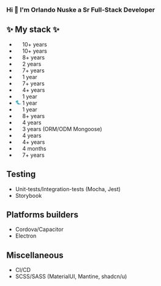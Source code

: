 ### Hi 👋 I'm Orlando Nuske a Sr Full-Stack Developer

✨ My stack ✨
---
- <img src="https://cdn.jsdelivr.net/gh/devicons/devicon/icons/html5/html5-original.svg" width="14" height="14" style="max-width: 100%;"> 10+ years
- <img src="https://cdn.jsdelivr.net/gh/devicons/devicon/icons/css3/css3-original.svg" width="14" height="14" style="max-width: 100%;"> 10+ years
- <img src="https://cdn.jsdelivr.net/gh/devicons/devicon/icons/javascript/javascript-original.svg" width="14" height="14" style="max-width: 100%;"> 8+ years
- <img src="https://cdn.jsdelivr.net/gh/devicons/devicon/icons/typescript/typescript-original.svg" width="14" height="14" style="max-width: 100%;"> 2 years
- <img src="https://cdn.jsdelivr.net/gh/devicons/devicon/icons/react/react-original.svg" width="14" height="14" style="max-width: 100%;"> 7+ years
- <img src="https://raw.githubusercontent.com/neuronas/neuronas/main/svg/nextjs-original.svg" width="14" height="14" style="max-width: 100%; background-color: #fff"> 1 year
- <img src="https://cdn.jsdelivr.net/gh/devicons/devicon/icons/nodejs/nodejs-original.svg" width="14" height="14" style="max-width: 100%;"> 7+ years
- <img src="https://raw.githubusercontent.com/neuronas/neuronas/main/svg/express-original.svg" width="14" height="14" style="max-width: 100%;"> 4+ years
- <img src="https://cdn.jsdelivr.net/gh/devicons/devicon/icons/python/python-original.svg" width="14" height="14" style="max-width: 100%;"> 1 year
- <img src="https://raw.githubusercontent.com/neuronas/neuronas/main/img/flask-3.webp" width="14" height="14" style="max-width: 100%;"> 1 year
- <img src="https://cdn.jsdelivr.net/gh/devicons/devicon/icons/nestjs/nestjs-plain.svg" width="14" height="14" style="max-width: 100%;"> 1 year
- <img src="https://cdn.jsdelivr.net/gh/devicons/devicon/icons/mysql/mysql-original.svg" width="14" height="14" style="max-width: 100%;"> 8+ years
- <img src="https://cdn.jsdelivr.net/gh/devicons/devicon/icons/postgresql/postgresql-original.svg" width="14" height="14" style="max-width: 100%;"> 4 years
- <img src="https://cdn.jsdelivr.net/gh/devicons/devicon/icons/mongodb/mongodb-original.svg" width="14" height="14" style="max-width: 100%;"> 3 years (ORM/ODM Mongoose)
- <img src="https://cdn.jsdelivr.net/gh/devicons/devicon/icons/amazonwebservices/amazonwebservices-original.svg" width="14" height="14" style="max-width: 100%;"> 4 years
- <img src="https://cdn.jsdelivr.net/gh/devicons/devicon/icons/docker/docker-original.svg" width="14" height="14" style="max-width: 100%;"> 4+ years
- <img src="https://cdn.jsdelivr.net/gh/devicons/devicon/icons/graphql/graphql-plain.svg" width="14" height="14" style="max-width: 100%;"> 4 months
- <img src="https://cdn.jsdelivr.net/gh/devicons/devicon/icons/git/git-original.svg" width="14" height="14" style="max-width: 100%;"> 7+ years

Testing
---
- Unit-tests/Integration-tests (Mocha, Jest)
- Storybook

Platforms builders
---
- Cordova/Capacitor
- Electron

Miscellaneous
---
- CI/CD
- SCSS/SASS (MaterialUI, Mantine, shadcn/u)




<!--
**neuronas/neuronas** is a ✨ _special_ ✨ repository because its `README.md` (this file) appears on your GitHub profile.

Here are some ideas to get you started:

- 🔭 I’m currently working on ...
- 🌱 I’m currently learning ...
- 👯 I’m looking to collaborate on ...
- 🤔 I’m looking for help with ...
- 💬 Ask me about ...
- 📫 How to reach me: ...
- 😄 Pronouns: ...
- ⚡ Fun fact: ...
-->
